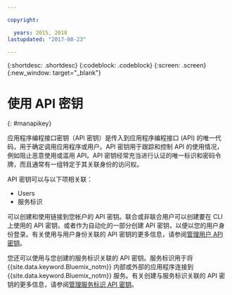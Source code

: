 ```yaml
---

copyright:

  years: 2015, 2018
lastupdated: "2017-08-23"

---
```


{:shortdesc: .shortdesc}
{:codeblock: .codeblock}
{:screen: .screen}
{:new_window: target="_blank"}

# 使用 API 密钥
{: #manapikey}

应用程序编程接口密钥（API 密钥）是传入到应用程序编程接口 (API) 的唯一代码，用于确定调用应用程序或用户。API 密钥用于跟踪和控制 API 的使用情况，例如阻止恶意使用或滥用 API。API 密钥经常充当进行认证的唯一标识和密码令牌，而且通常有一组特定于其关联身份的访问权。

API 密钥可以与以下项相关联：

* Users
* 服务标识

可以创建和使用链接到您帐户的 API 密钥。联合或非联合用户可以创建要在 CLI 上使用的 API 密钥，或者作为自动化的一部分创建 API 密钥，以便以您的用户身份登录。有关使用与用户身份关联的 API 密钥的更多信息，请参阅[管理用户 API 密钥](userid_keys.html)。

您还可以使用与您创建的服务标识关联的 API 密钥。服务标识用于将 {{site.data.keyword.Bluemix_notm}} 内部或外部的应用程序连接到 {{site.data.keyword.Bluemix_notm}} 服务。有关创建与服务标识关联的 API 密钥的更多信息，请参阅[管理服务标识 API 密钥](serviceid_keys.html)。
